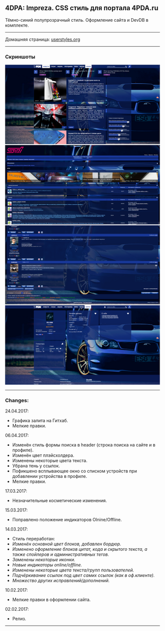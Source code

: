## 4DPA: Impreza. CSS стиль для портала 4PDA.ru
Тёмно-синий полупрозрачный стиль. Оформление сайта и DevDB в комплекте.
***
Домашняя страница: [userstyles.org](https://userstyles.org/styles/138409/4pda-impreza)
***
### Скриншоты
![site](https://raw.githubusercontent.com/LEKS2FAST/4PDA-Style-Impreza/master/Screenshots/site.png) ![forum](https://github.com/LEKS2FAST/4PDA-Style-Impreza/blob/master/Screenshots/forum.png?raw=true) ![topic](https://github.com/LEKS2FAST/4PDA-Style-Impreza/blob/master/Screenshots/topic.png?raw=true) ![profile](https://github.com/LEKS2FAST/4PDA-Style-Impreza/blob/master/Screenshots/profile.png?raw=true)
***
### Changes:
24.04.2017:
- Графика залита на Гитхаб.
- Мелкие правки.

06.04.2017:
- Изменён стиль формы поиска в header (строка поиска на сайте и в профиле).
- Изменён цвет плэйсхолдера.
- Изменены некоторые цвета текста.
- Убрана тень у ссылок.
- Пофикшено всплывающее окно со списком устройств при добавлении устройства в профиле.
- Мелкие правки.

17.03.2017:
- Незначительные косметические изменения.

15.03.2017:
- Поправлено положение индикаторов Olnine/Offline.

14.03.2017:
- Стиль переработан:
- *Изменён основной цвет блоков, добавлен бордюр.*
- *Изменено оформление блоков цитат, кода и скрытого текста, а также спойлеров и административных тегов.*
- *Заменены некоторые иконки.*
- *Новые индикаторы online/offline.*
- *Изменены некоторые цвета текста/групп пользователей.*
- *Подчёркивание ссылок под цвет самих ссылок (как в оф.клиенте).*
- *Множество других исправлений/дополнений.*

10.02.2017:
- Мелкие правки в оформлении сайта.

02.02.2017:
- Релиз.
***
